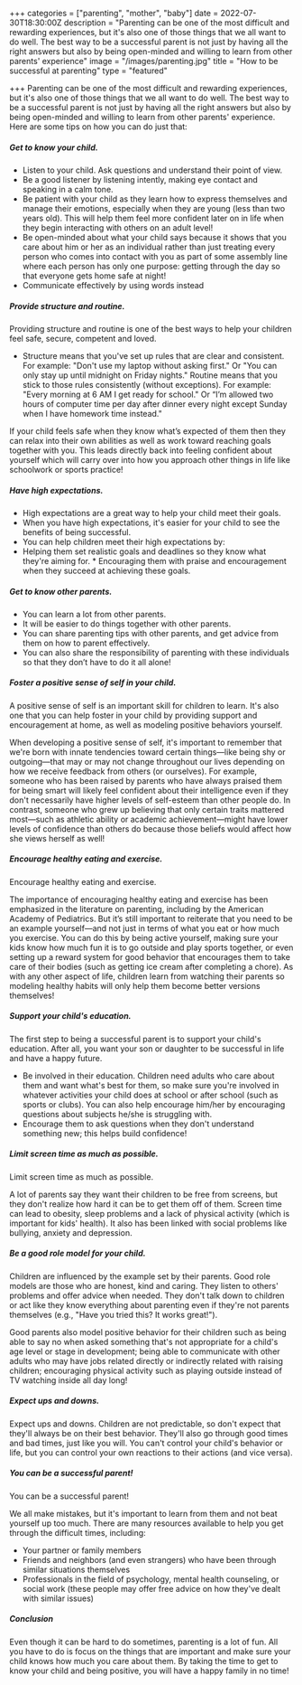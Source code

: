 +++
categories = ["parenting", "mother", "baby"]
date = 2022-07-30T18:30:00Z
description = "Parenting can be one of the most difficult and rewarding experiences, but it's also one of those things that we all want to do well. The best way to be a successful parent is not just by having all the right answers but also by being open-minded and willing to learn from other parents' experience"
image = "/images/parenting.jpg"
title = "How to be successful at parenting"
type = "featured"

+++
Parenting can be one of the most difficult and rewarding experiences, but it's also one of those things that we all want to do well. The best way to be a successful parent is not just by having all the right answers but also by being open-minded and willing to learn from other parents' experience. Here are some tips on how you can do just that:

##### Get to know your child.

* Listen to your child. Ask questions and understand their point of view.
* Be a good listener by listening intently, making eye contact and speaking in a calm tone.
* Be patient with your child as they learn how to express themselves and manage their emotions, especially when they are young (less than two years old). This will help them feel more confident later on in life when they begin interacting with others on an adult level!
* Be open-minded about what your child says because it shows that you care about him or her as an individual rather than just treating every person who comes into contact with you as part of some assembly line where each person has only one purpose: getting through the day so that everyone gets home safe at night!
* Communicate effectively by using words instead

##### Provide structure and routine.

Providing structure and routine is one of the best ways to help your children feel safe, secure, competent and loved.

* Structure means that you've set up rules that are clear and consistent. For example: "Don't use my laptop without asking first." Or "You can only stay up until midnight on Friday nights." Routine means that you stick to those rules consistently (without exceptions). For example: "Every morning at 6 AM I get ready for school." Or “I’m allowed two hours of computer time per day after dinner every night except Sunday when I have homework time instead."

If your child feels safe when they know what’s expected of them then they can relax into their own abilities as well as work toward reaching goals together with you. This leads directly back into feeling confident about yourself which will carry over into how you approach other things in life like schoolwork or sports practice!

##### Have high expectations.

* High expectations are a great way to help your child meet their goals.
* When you have high expectations, it's easier for your child to see the benefits of being successful.
* You can help children meet their high expectations by:
* Helping them set realistic goals and deadlines so they know what they're aiming for.   * Encouraging them with praise and encouragement when they succeed at achieving these goals.

##### Get to know other parents.

* You can learn a lot from other parents.
* It will be easier to do things together with other parents.
* You can share parenting tips with other parents, and get advice from them on how to parent effectively.
* You can also share the responsibility of parenting with these individuals so that they don’t have to do it all alone!

##### Foster a positive sense of self in your child.

A positive sense of self is an important skill for children to learn. It's also one that you can help foster in your child by providing support and encouragement at home, as well as modeling positive behaviors yourself.

When developing a positive sense of self, it's important to remember that we're born with innate tendencies toward certain things—like being shy or outgoing—that may or may not change throughout our lives depending on how we receive feedback from others (or ourselves). For example, someone who has been raised by parents who have always praised them for being smart will likely feel confident about their intelligence even if they don't necessarily have higher levels of self-esteem than other people do. In contrast, someone who grew up believing that only certain traits mattered most—such as athletic ability or academic achievement—might have lower levels of confidence than others do because those beliefs would affect how she views herself as well!

##### Encourage healthy eating and exercise.

Encourage healthy eating and exercise.

The importance of encouraging healthy eating and exercise has been emphasized in the literature on parenting, including by the American Academy of Pediatrics. But it’s still important to reiterate that you need to be an example yourself—and not just in terms of what you eat or how much you exercise. You can do this by being active yourself, making sure your kids know how much fun it is to go outside and play sports together, or even setting up a reward system for good behavior that encourages them to take care of their bodies (such as getting ice cream after completing a chore). As with any other aspect of life, children learn from watching their parents so modeling healthy habits will only help them become better versions themselves!

##### Support your child's education.

The first step to being a successful parent is to support your child's education. After all, you want your son or daughter to be successful in life and have a happy future.

* Be involved in their education. Children need adults who care about them and want what's best for them, so make sure you're involved in whatever activities your child does at school or after school (such as sports or clubs). You can also help encourage him/her by encouraging questions about subjects he/she is struggling with.
* Encourage them to ask questions when they don't understand something new; this helps build confidence!

##### Limit screen time as much as possible.

Limit screen time as much as possible.

A lot of parents say they want their children to be free from screens, but they don't realize how hard it can be to get them off of them. Screen time can lead to obesity, sleep problems and a lack of physical activity (which is important for kids' health). It also has been linked with social problems like bullying, anxiety and depression.

##### Be a good role model for your child.

Children are influenced by the example set by their parents. Good role models are those who are honest, kind and caring. They listen to others' problems and offer advice when needed. They don't talk down to children or act like they know everything about parenting even if they're not parents themselves (e.g., "Have you tried this? It works great!").

Good parents also model positive behavior for their children such as being able to say no when asked something that's not appropriate for a child's age level or stage in development; being able to communicate with other adults who may have jobs related directly or indirectly related with raising children; encouraging physical activity such as playing outside instead of TV watching inside all day long!

##### Expect ups and downs.

Expect ups and downs. Children are not predictable, so don't expect that they'll always be on their best behavior. They'll also go through good times and bad times, just like you will. You can't control your child's behavior or life, but you can control your own reactions to their actions (and vice versa).

##### You can be a successful parent!

You can be a successful parent!

We all make mistakes, but it's important to learn from them and not beat yourself up too much. There are many resources available to help you get through the difficult times, including:

* Your partner or family members
* Friends and neighbors (and even strangers) who have been through similar situations themselves
* Professionals in the field of psychology, mental health counseling, or social work (these people may offer free advice on how they've dealt with similar issues)

##### Conclusion

Even though it can be hard to do sometimes, parenting is a lot of fun. All you have to do is focus on the things that are important and make sure your child knows how much you care about them. By taking the time to get to know your child and being positive, you will have a happy family in no time!